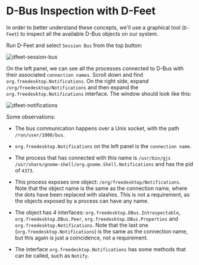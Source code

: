 # D-Bus Inspection with D-Feet

In order to better understand these concepts, we'll use a graphical tool (`D-Feet`) to inspect all the available D-Bus objects on our system.

Run D-Feet and select `Session Bus` from the top button:

![dfeet-session-bus](../media/dfeet_session_bus.png)

On the left panel, we can see all the processes connected to D-Bus with their associated `connection names`.
Scroll down and find `org.freedesktop.Notifications`.
On the right side, expand `/org/freedesktop/Notifications` and then expand the `org.freedesktop.Notifications` interface.
The window should look like this:

![dfeet-notifications](../media/dfeet_notifications.png)

Some observations:

- The bus communication happens over a Unix socket, with the path `/run/user/1000/bus`.

- `org.freedesktop.Notifications` on the left panel is the `connection name`.

- The process that has connected with this name is `/usr/bin/gjs /usr/share/gnome-shell/org.gnome.Shell.Notifications` and has the pid of `4373`.

- This process exposes one object: `/org/freedesktop/Notifications`.
Note that the object name is the same as the connection name, where the dots have been replaced with slashes.
This is not a requirement, as the objects exposed by a process can have any name.

<!-- markdownlint-disable MD101 -->
- The object has 4 interfaces: `org.freedesktop.DBus.Introspectable`, `org.freedesktop.DBus.Peer`, `org.freedesktop.DBus.Properties` and `org.freedesktop.Notifications`.
Note that the last one (`org.freedesktop.Notifications`) is the same as the connection name, but this again is just a coincidence, not a requirement.
<!-- markdownlint-enable MD101 -->

- The interface `org.freedesktop.Notifications` has some methods that can be called, such as `Notify`.
